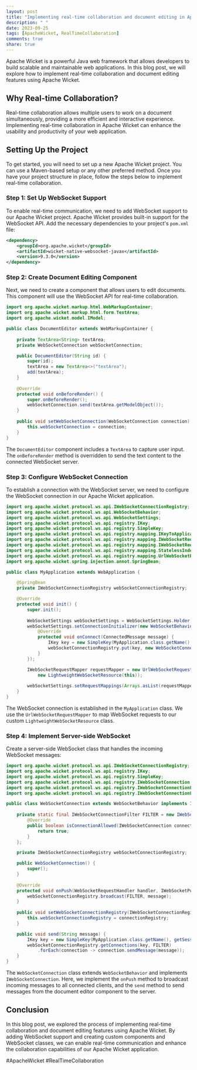 ```yaml
---
layout: post
title: "Implementing real-time collaboration and document editing in Apache Wicket"
description: " "
date: 2023-09-25
tags: [ApacheWicket, RealTimeCollaboration]
comments: true
share: true
---
```


Apache Wicket is a powerful Java web framework that allows developers to build scalable and maintainable web applications. In this blog post, we will explore how to implement real-time collaboration and document editing features using Apache Wicket.

## Why Real-time Collaboration?

Real-time collaboration allows multiple users to work on a document simultaneously, providing a more efficient and interactive experience. Implementing real-time collaboration in Apache Wicket can enhance the usability and productivity of your web application.

## Setting Up the Project

To get started, you will need to set up a new Apache Wicket project. You can use a Maven-based setup or any other preferred method. Once you have your project structure in place, follow the steps below to implement real-time collaboration.

### Step 1: Set Up WebSocket Support

To enable real-time communication, we need to add WebSocket support to our Apache Wicket project. Apache Wicket provides built-in support for the WebSocket API. Add the necessary dependencies to your project's `pom.xml` file:

```xml
<dependency>
    <groupId>org.apache.wicket</groupId>
    <artifactId>wicket-native-websocket-javax</artifactId>
    <version>9.3.0</version>
</dependency>
```

### Step 2: Create Document Editing Component

Next, we need to create a component that allows users to edit documents. This component will use the WebSocket API for real-time collaboration.

```java
import org.apache.wicket.markup.html.WebMarkupContainer;
import org.apache.wicket.markup.html.form.TextArea;
import org.apache.wicket.model.IModel;

public class DocumentEditor extends WebMarkupContainer {
  
    private TextArea<String> textArea;
    private WebSocketConnection webSocketConnection;

    public DocumentEditor(String id) {
        super(id);
        textArea = new TextArea<>("textArea");
        add(textArea);
    }
    
    @Override
    protected void onBeforeRender() {
        super.onBeforeRender();
        webSocketConnection.send(textArea.getModelObject());
    }
    
    public void setWebSocketConnection(WebSocketConnection connection) {
        this.webSocketConnection = connection;
    }
}
```

The `DocumentEditor` component includes a `TextArea` to capture user input. The `onBeforeRender` method is overridden to send the text content to the connected WebSocket server.

### Step 3: Configure WebSocket Connection

To establish a connection with the WebSocket server, we need to configure the WebSocket connection in our Apache Wicket application.

```java
import org.apache.wicket.protocol.ws.api.IWebSocketConnectionRegistry;
import org.apache.wicket.protocol.ws.api.WebSocketBehavior;
import org.apache.wicket.protocol.ws.api.WebSocketSettings;
import org.apache.wicket.protocol.ws.api.registry.IKey;
import org.apache.wicket.protocol.ws.api.registry.SimpleKey;
import org.apache.wicket.protocol.ws.api.registry.mapping.IKeyToApplicationMapper;
import org.apache.wicket.protocol.ws.api.registry.mapping.IWebSocketRequestHandler;
import org.apache.wicket.protocol.ws.api.registry.mapping.IWebSocketRequestMapper;
import org.apache.wicket.protocol.ws.api.registry.mapping.StatelessIndexedParamUrlWebSocketRequestMapper;
import org.apache.wicket.protocol.ws.api.registry.mapping.UrlWebSocketRequestMapper;
import org.apache.wicket.spring.injection.annot.SpringBean;

public class MyApplication extends WebApplication {

    @SpringBean
    private IWebSocketConnectionRegistry webSocketConnectionRegistry;

    @Override
    protected void init() {
        super.init();
        
        WebSocketSettings webSocketSettings = WebSocketSettings.Holder.get(this);
        webSocketSettings.setConnectionInitializer(new WebSocketBehavior() {
            @Override
            protected void onConnect(ConnectedMessage message) {
                IKey key = new SimpleKey(MyApplication.class.getName(), message.getSessionId());
                webSocketConnectionRegistry.put(key, new WebSocketConnection());
            }
        });

        IWebSocketRequestMapper requestMapper = new UrlWebSocketRequestMapper(
            new LightweightWebSocketResource(this));
        
        webSocketSettings.setRequestMappings(Arrays.asList(requestMapper));
    }
}
```

The WebSocket connection is established in the `MyApplication` class. We use the `UrlWebSocketRequestMapper` to map WebSocket requests to our custom `LightweightWebSocketResource` class.

### Step 4: Implement Server-side WebSocket

Create a server-side WebSocket class that handles the incoming WebSocket messages:

```java
import org.apache.wicket.protocol.ws.api.IWebSocketConnectionRegistry;
import org.apache.wicket.protocol.ws.api.registry.IKey;
import org.apache.wicket.protocol.ws.api.registry.SimpleKey;
import org.apache.wicket.protocol.ws.api.registry.IWebSocketConnection;
import org.apache.wicket.protocol.ws.api.registry.IWebSocketConnectionFilter;
import org.apache.wicket.protocol.ws.api.registry.IWebSocketConnectionFilterFactory;

public class WebSocketConnection extends WebSocketBehavior implements IWebSocketConnection {
  
    private static final IWebSocketConnectionFilter FILTER = new IWebSocketConnectionFilter() {
        @Override
        public boolean isConnectionAllowed(IWebSocketConnection connection) {
            return true;
        }
    };

    private IWebSocketConnectionRegistry webSocketConnectionRegistry;

    public WebSocketConnection() {
        super();
    }
  
    @Override
    protected void onPush(WebSocketRequestHandler handler, IWebSocketPushMessage message) {
        webSocketConnectionRegistry.broadcast(FILTER, message);
    }
  
    public void setWebSocketConnectionRegistry(IWebSocketConnectionRegistry connectionRegistry) {
        this.webSocketConnectionRegistry = connectionRegistry;
    }

    public void send(String message) {
        IKey key = new SimpleKey(MyApplication.class.getName(), getSession().getId());
        webSocketConnectionRegistry.getConnections(key, FILTER)
            .forEach(connection -> connection.sendMessage(message));
    }
}
```

The `WebSocketConnection` class extends `WebSocketBehavior` and implements `IWebSocketConnection`. Here, we implement the `onPush` method to broadcast incoming messages to all connected clients, and the `send` method to send messages from the document editor component to the server.

## Conclusion

In this blog post, we explored the process of implementing real-time collaboration and document editing features using Apache Wicket. By adding WebSocket support and creating custom components and WebSocket classes, we can enable real-time communication and enhance the collaboration capabilities of our Apache Wicket application. 

#ApacheWicket #RealTimeCollaboration